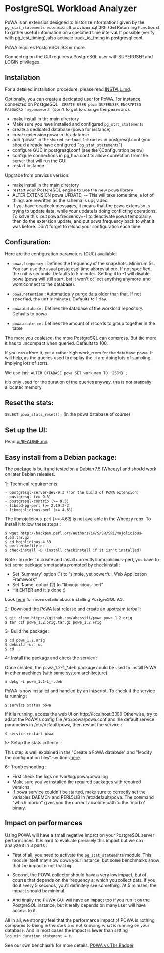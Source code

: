 PostgreSQL Workload Analyzer
============================

PoWA is an extension designed to historize informations given by the
`pg_stat_statements extension`. It provides sql SRF (Set Returning Functions)
to gather useful information on a specified time interval. If possible (verify
with pg_test_timing), also activate track_io_timing in postgresql.conf.

PoWA requires PostgreSQL 9.3 or more.

Connecting on the GUI requires a PostgreSQL user with SUPERUSER and LOGIN privileges.

Installation
--------------

For a detailed installation procedure, please read [INSTALL.md](https://github.com/dalibo/powa/blob/master/INSTALL.md).

Optionally, you can create a dedicated user for PoWA. For instance, connected on PostgreSQL :
`CREATE USER powa SUPERUSER ENCRYPTED PASSWORD 'mypassword'` (don't forget to change the password).

- make install in the main directory
- Make sure you have installed and configured `pg_stat_statements`
- create a dedicated database (powa for instance)
- create extension powa in this databse
- add "powa" in the `shared_preload_libraries` in postgresql.conf (you should already have configured "`pg_stat_statements`")
- configure GUC in postgresql.conf (see the §Configuration below)
- configure connections in pg_hba.conf to allow connection from the server that will run the GUI
- restart instance

Upgrade from previous version:

- make install in the main directory
- restart your PostgreSQL engine to use the new powa library
- ALTER EXTENSION powa UPDATE; -- This will take some time, a lot of things are rewritten as the schema is upgraded
- If you have deadlock messages, it means that the powa extension is trying to update data, while your update is doing conflicting operations. To solve this, put powa.frequency=-1 to deactivate powa temporarily, then do the extension update, and put powa.frequency back to what it was before. Don't forget to reload your configuration each time.

Configuration:
------------------------


Here are the configuration parameters (GUC) available:

* `powa.frequency` : Defines the frequency of the snapshots. Minimum 5s. You can use the usual postgresql time abbreviations. If not specified, the unit is seconds. Defaults to 5 minutes. Setting it to -1 will disable powa (powa will still start, but it won't collect anything anymore, and wont connect to the database).

* `powa.retention` : Automatically purge data older than that. If not specified, the unit is minutes. Defaults to 1 day.

* `powa.database` : Defines the database of the workload repository. Defaults to powa.

* `powa.coalesce` : Defines the amount of records to group together in the table.

The more you coalesce, the more PostgreSQL can compress. But the more it has
to uncompact when queried. Defaults to 100.

If you can afford it, put a rather high work_mem for the database powa. It will help, as the queries used to display the ui are doing lots of sampling, implying lots of sorts.

We use this:
`ALTER DATABASE powa SET work_mem TO '256MB';`

It's only used for the duration of the queries anyway, this is not statically allocated memory.

Reset the stats:
------------------------

`SELECT powa_stats_reset();` (in the powa database of course)

Set up the UI:
------------------------

Read [ui/README.md](https://github.com/dalibo/powa/blob/master/ui/README.md).

Easy install from a Debian package:
--------------------------------------

The package is built and tested on a Debian 7.5 (Wheezy) and should work on later Debian releases.

1- Technical requirements:

	- postgresql-server-dev-9.3 (for the build of PoWA extension)
	- postgresql (>= 9.3)
	- postgresql-contrib (>= 9.3)
	- libdbd-pg-perl (>= 2.19.2-2)
	- libmojolicious-perl (>= 4.63)

The libmojolicious-perl (>= 4.63) is not available in the Wheezy repo. To install it follow these steps :

```
$ wget http://backpan.perl.org/authors/id/S/SR/SRI/Mojolicious-4.63.tar.gz
$ cd Mojolicious-4.63
$ perl Makefile.PL
$ checkinstall -D (install checkinstall if it isn't installed)
```

Note :
In order to create and install correctly libmojolicious-perl, you have to set some package's metadata prompted by checkinstall :
- Set 'Summary' option (1) to "simple, yet powerful, Web Application Framework"
- Set 'Name' option (2) to "libmojolicious-perl"
- Hit ENTER and it is done ;)

Look [here](https://wiki.postgresql.org/wiki/Apt) for more details about installing PostgreSQL 9.3.

2- Download the [PoWA last release](https://github.com/abessifi/powa) and create an upstream tarball:

```
$ git clone https://github.com/abessifi/powa powa_1.2.orig
$ tar czf powa_1.2.orig.tar.gz powa_1.2.orig
```

3- Build the package :

```
$ cd powa_1.2.orig
$ debuild -us -uc
$ cd ..
```

4- Install the package and check the service :

Once created, the powa_1.2-1_*.deb package could be used to install PoWA in other machines (with same system architecture).

```
$ dpkg -i powa_1.2-1_*.deb
```

PoWA is now installed and handled by an initscript. To check if the service is running :

```
$ service status powa
```

If it is running, access the web UI on http://localhost:3000
Otherwise, try to adapt the PoWA's config file /etc/powa/powa.conf and the default service parameters in /etc/default/powa, then restart the service :

```
$ service restart powa
```

5- Setup the stats collector :

This step is well explained in the "Create a PoWA database" and "Modify the configuration files" sections [here](https://github.com/dalibo/powa/blob/master/INSTALL.md).

6- Troubleshooting :

- First check the logs on /var/log/powa/powa.log
- Make sure you've installed the required packages with required versions.
- If powa service couldn't be started, make sure to correctly set the variables DAEMON and PERL5LIB in /etc/default/powa. The command "which morbo" gives you the correct absolute path to the 'morbo' binary.

Impact on performances
---------------------------

Using POWA will have a small negative impact on your PostgreSQL server performances. It is hard to evaluate precisely this impact but we can analyze it in 3 parts :

- First of all, you need to activate the `pg_stat_statements` module. This module itself may slow down your instance, but some benchmarks show that the impact is not that big.

- Second, the POWA collector should have a very low impact, but of course that depends on the frequency at which you collect data. If you do it every 5 seconds, you'll definitely see something. At 5 minutes, the impact should be minimal.

- And finally the POWA GUI will have an impact too if you run it on the PostgreSQL instance, but it really depends on many user will have access to it.

All in all, we strongly feel that the performance impact of POWA is nothing compared to being in the dark and not knowing what is running on your database. And in most cases the impact is lower than setting ``log_min_duration_statement = 0``.

See our own benchmark for more details:
[POWA vs The Badger](https://github.com/dalibo/powa/wiki/POWA-vs-pgBadger)

